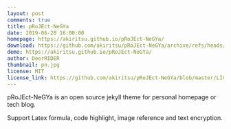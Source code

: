 ```yaml
---
layout: post
comments: true
title: pRoJEct-NeGYa
date: 2019-06-28 16:00:00
homepage: https://akiritsu.github.io/pRoJEct-NeGYa/
download: https://github.com/akiritsu/pRoJEct-NeGYa/archive/refs/heads/main.zip
demo: https://akiritsu.github.io/pRoJEct-NeGYa/
author: DeerRIDER
thumbnail: pn.jpg
license: MIT
license_link: https://github.com/akiritsu/pRoJEct-NeGYa/blob/master/LICENSE
---
```


pRoJEct-NeGYa is an open source jekyll theme for personal homepage or tech blog.

Support Latex formula, code highlight, image reference and text encryption.
